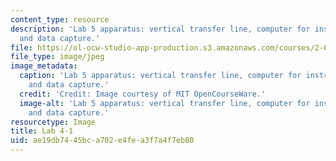 ```yaml
---
content_type: resource
description: 'Lab 5 apparatus: vertical transfer line, computer for instrumentation
  and data capture.'
file: https://ol-ocw-studio-app-production.s3.amazonaws.com/courses/2-672-project-laboratory-spring-2009/ae19db7445bca702e4fea3f7a4f7eb80_lab4-1.jpg
file_type: image/jpeg
image_metadata:
  caption: 'Lab 5 apparatus: vertical transfer line, computer for instrumentation
    and data capture.'
  credit: 'Credit: Image courtesy of MIT OpenCourseWare.'
  image-alt: 'Lab 5 apparatus: vertical transfer line, computer for instrumentation
    and data capture.'
resourcetype: Image
title: Lab 4-1
uid: ae19db74-45bc-a702-e4fe-a3f7a4f7eb80
---
```

